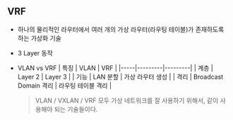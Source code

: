 ## VRF
* 하나의 물리적인 라우터에서 여러 개의 가상 라우터(라우팅 테이블)가 존재하도록 하는 가상화 기술
* 3 Layer 동작
* VLAN vs VRF
    | 특징 | VLAN | VRF |
    |-----|---------|---------|
    | 계층 | Layer 2 | Layer 3 |
    | 기능 | LAN 분할 | 가상 라우터 생성 |
    | 격리 | Broadcast Domain 격리 | 라우팅 테이블 격리 |

    > VLAN / VXLAN / VRF 모두 가상 네트워크를 잘 사용하기 위해서, 같이 사용해야 되는 기술들이다.


